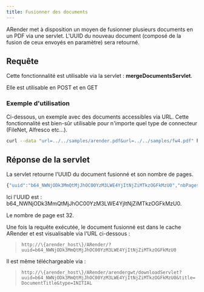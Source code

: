```yaml
---
title: Fusionner des documents
---
```


ARender met à disposition un moyen de fusionner plusieurs documents en
un PDF via une servlet.
L'UUID du nouveau document (composé de la fusion de ceux envoyés en paramètre) sera retourné.

## Requête

Cette fonctionnalité est utilisable via la servlet :
**mergeDocumentsServlet**.

Elle est utilisable en POST et en GET

### Exemple d'utilisation

Ci-dessous, un exemple avec des documents accessibles via URL. Cette
fonctionnalité est bien-sûr utilisable pour n'importe quel type de
connecteur (FileNet, Alfresco etc...).

``` bash
curl --data "url=../../samples/arender.pdf&url=../../samples/fw4.pdf" http://<!-- Commentaire nettoyé -->/ARender/arendergwt/mergeDocumentsServlet?url=../../samples/arender.pdf&url=../../samples/fw4.pdf&url=../../samples/arender-en.pdf'
```

## Réponse de la servlet

La servlet retourne l'UUID du document fusionné et son nombre de pages.


``` javascript
{"uuid":"b64_NWNjODk3MmQtMjJhOC00YzM3LWE4YjItNjZiMTkzOGFkMzU0","nbPages":"32"}
```


Ici l'UUID est : b64_NWNjODk3MmQtMjJhOC00YzM3LWE4YjItNjZiMTkzOGFkMzU0.

Le nombre de page est 32.

Une fois la requête exécutée, le document fusionné est dans le cache
ARender et est visualisable via l'URL ci-dessous :

> `http://\{arender_host\}/ARender/?uuid=b64_NWNjODk3MmQtMjJhOC00YzM3LWE4YjItNjZiMTkzOGFkMzU0`

Il est même téléchargeable via :

> `http://\{arender_host\}/ARender/arendergwt/downloadServlet?uuid=b64_NWNjODk3MmQtMjJhOC00YzM3LWE4YjItNjZiMTkzOGFkMzU0&title=DocumentTitle&type=INITIAL`

